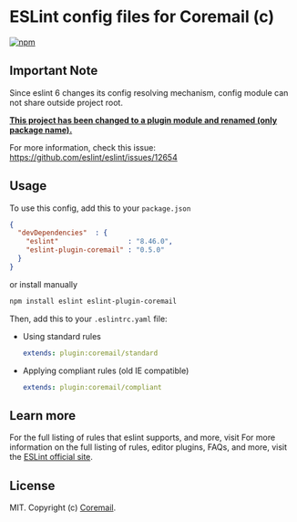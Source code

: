 
# ESLint config files for Coremail (c)
[![npm][npm-image]][npm-url]

[npm-image]: https://img.shields.io/npm/v/eslint-plugin-coremail.svg
[npm-url]: https://npmjs.org/package/eslint-plugin-coremail

## Important Note

Since eslint 6 changes its config resolving mechanism, config module can not share outside project root.

<ins>**This project has been changed to a plugin module and renamed (only package name).**</ins>

For more information, check this issue: https://github.com/eslint/eslint/issues/12654

## Usage

To use this config, add this to your `package.json`

```json
{
  "devDependencies"  : {
    "eslint"                 : "8.46.0",
    "eslint-plugin-coremail" : "0.5.0"
  }
}
```

or install manually

```bash
npm install eslint eslint-plugin-coremail
```


Then, add this to your `.eslintrc.yaml` file: 

- Using standard rules

    ```yaml
    extends: plugin:coremail/standard
    ```

- Applying compliant rules (old IE compatible)

    ```yaml
    extends: plugin:coremail/compliant
    ```


## Learn more

For the full listing of rules that eslint supports, and more, visit 
For more information on the full listing of rules, editor plugins, FAQs, and more, visit the
[ESLint official site](http://eslint.org/docs/rules/).

## License

MIT. Copyright (c) [Coremail](http://coremail.cn).
